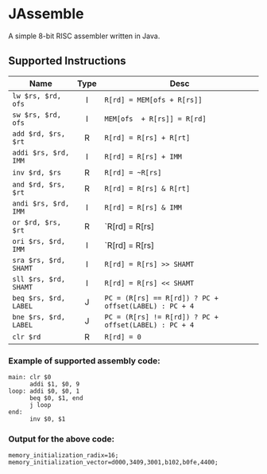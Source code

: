 # JAssemble
A simple 8-bit RISC assembler written in Java.

## Supported Instructions
|Name                   | Type |  Desc                    |
|-----------------------|:---:|-----------------------------|
|`lw $rs, $rd, ofs`     | I | `R[rd] = MEM[ofs + R[rs]]`  |
|`sw $rs, $rd, ofs`     | I | `MEM[ofs  + R[rs]] = R[rd]` |
|`add $rd, $rs, $rt`    | R | `R[rd] = R[rs] + R[rt]`     |
|`addi $rs, $rd, IMM`   | I | `R[rd] = R[rs] + IMM`       |
|`inv $rd, $rs`         | R | `R[rd] = ~R[rs]`            |
|`and $rd, $rs, $rt`    | R | `R[rd] = R[rs] & R[rt]`     |
|`andi $rs, $rd, IMM`   | I | `R[rd] = R[rs] & IMM`       |
|`or $rd, $rs, $rt`     | R | `R[rd] = R[rs] | R[rt]`     |
|`ori $rs, $rd, IMM`    | I | `R[rd] = R[rs] | IMM`       |
|`sra $rs, $rd, SHAMT`  | I | `R[rd] = R[rs] >> SHAMT`    |
|`sll $rs, $rd, SHAMT`  | I | `R[rd] = R[rs] << SHAMT`    |
|`beq $rs, $rd, LABEL`  | J | `PC = (R[rs] == R[rd]) ? PC + offset(LABEL) : PC + 4`  |
|`bne $rs, $rd, LABEL`  | J | `PC = (R[rs] != R[rd]) ? PC + offset(LABEL) : PC + 4`  |
|`clr $rd`              | R | `R[rd] = 0`                 |

### Example of supported assembly code:

```
main: clr $0
      addi $1, $0, 9
loop: addi $0, $0, 1
      beq $0, $1, end
      j loop
end:
      inv $0, $1
```

### Output for the above code:
```
memory_initialization_radix=16;
memory_initialization_vector=d000,3409,3001,b102,b0fe,4400;
```
